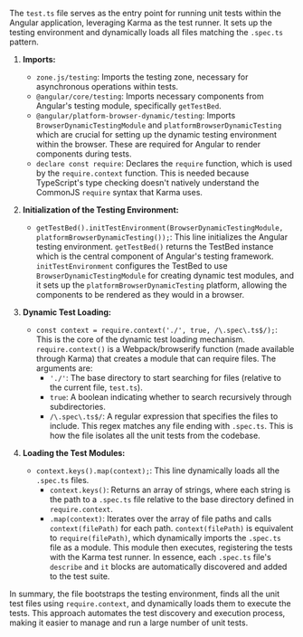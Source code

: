 The `test.ts` file serves as the entry point for running unit tests within the Angular application, leveraging Karma as the test runner. It sets up the testing environment and dynamically loads all files matching the `.spec.ts` pattern.

1.  **Imports:**
    *   `zone.js/testing`: Imports the testing zone, necessary for asynchronous operations within tests.
    *   `@angular/core/testing`: Imports necessary components from Angular's testing module, specifically `getTestBed`.
    *   `@angular/platform-browser-dynamic/testing`: Imports `BrowserDynamicTestingModule` and `platformBrowserDynamicTesting` which are crucial for setting up the dynamic testing environment within the browser.  These are required for Angular to render components during tests.
    *   `declare const require`: Declares the `require` function, which is used by the `require.context` function. This is needed because TypeScript's type checking doesn't natively understand the CommonJS `require` syntax that Karma uses.

2.  **Initialization of the Testing Environment:**
    *   `getTestBed().initTestEnvironment(BrowserDynamicTestingModule, platformBrowserDynamicTesting());`:  This line initializes the Angular testing environment. `getTestBed()` returns the TestBed instance which is the central component of Angular's testing framework. `initTestEnvironment` configures the TestBed to use `BrowserDynamicTestingModule` for creating dynamic test modules, and it sets up the `platformBrowserDynamicTesting` platform, allowing the components to be rendered as they would in a browser.

3.  **Dynamic Test Loading:**
    *   `const context = require.context('./', true, /\.spec\.ts$/);`: This is the core of the dynamic test loading mechanism. `require.context()` is a Webpack/browserify function (made available through Karma) that creates a module that can require files.  The arguments are:
        *   `'./'`:  The base directory to start searching for files (relative to the current file, `test.ts`).
        *   `true`:  A boolean indicating whether to search recursively through subdirectories.
        *   `/\.spec\.ts$/`:  A regular expression that specifies the files to include. This regex matches any file ending with `.spec.ts`. This is how the file isolates all the unit tests from the codebase.

4.  **Loading the Test Modules:**
    *   `context.keys().map(context);`:  This line dynamically loads all the `.spec.ts` files.
        *   `context.keys()`: Returns an array of strings, where each string is the path to a `.spec.ts` file relative to the base directory defined in `require.context`.
        *   `.map(context)`:  Iterates over the array of file paths and calls `context(filePath)` for each path. `context(filePath)` is equivalent to `require(filePath)`, which dynamically imports the `.spec.ts` file as a module.  This module then executes, registering the tests with the Karma test runner. In essence, each `.spec.ts` file's `describe` and `it` blocks are automatically discovered and added to the test suite.

In summary, the file bootstraps the testing environment, finds all the unit test files using `require.context`, and dynamically loads them to execute the tests. This approach automates the test discovery and execution process, making it easier to manage and run a large number of unit tests.
